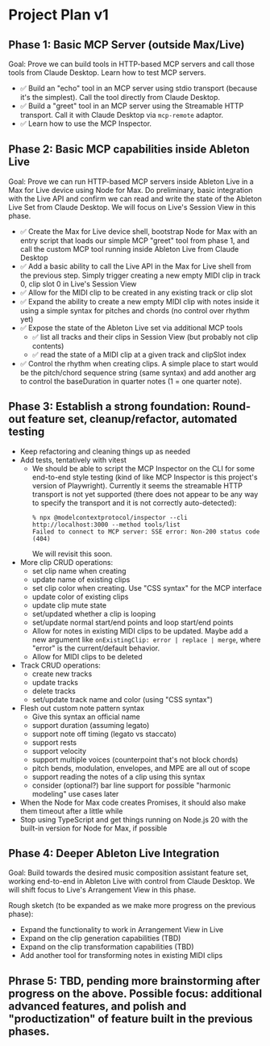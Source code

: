 # Project Plan v1

## Phase 1: Basic MCP Server (outside Max/Live)

Goal: Prove we can build tools in HTTP-based MCP servers and call those tools from Claude Desktop. Learn how to test MCP servers.

- ✅ Build an "echo" tool in an MCP server using stdio transport (because it's the simplest). Call the tool directly from Claude Desktop.
- ✅ Build a "greet" tool in an MCP server using the Streamable HTTP transport. Call it with Claude Desktop via `mcp-remote` adaptor.
- ✅ Learn how to use the MCP Inspector.

## Phase 2: Basic MCP capabilities inside Ableton Live

Goal: Prove we can run HTTP-based MCP servers inside Ableton Live in a Max for Live device using Node for Max. Do preliminary, basic integration with the Live API and confirm we can read and write the state of the Ableton Live Set from Claude Desktop. We will focus on Live's Session View in this phase.

- ✅ Create the Max for Live device shell, bootstrap Node for Max with an entry script that loads our simple MCP "greet" tool from phase 1, and call the custom MCP tool running inside Ableton Live from Claude Desktop
- ✅ Add a basic ability to call the Live API in the Max for Live shell from the previous step. Simply trigger creating a new empty MIDI clip in track 0, clip slot 0 in Live's Session View
- ✅ Allow for the MIDI clip to be created in any existing track or clip slot
- ✅ Expand the ability to create a new empty MIDI clip with notes inside it using a simple syntax for pitches and chords (no control over rhythm yet)
- ✅ Expose the state of the Ableton Live set via additional MCP tools
  - ✅ list all tracks and their clips in Session View (but probably not clip contents)
  - ✅ read the state of a MIDI clip at a given track and clipSlot index
- ✅ Control the rhythm when creating clips. A simple place to start would be the pitch/chord sequence string (same syntax) and add another arg to control the baseDuration in quarter notes (1 = one quarter note).

## Phase 3: Establish a strong foundation: Round-out feature set, cleanup/refactor, automated testing

- Keep refactoring and cleaning things up as needed
- Add tests, tentatively with vitest
  - We should be able to script the MCP Inspector on the CLI for some end-to-end style testing (kind of like MCP Inspector is this project's version of Playwright). Currently it seems the streamable HTTP transport is not yet supported (there does not appear to be any way to specify the transport and it is not correctly auto-detected):
    ```
    % npx @modelcontextprotocol/inspector --cli http://localhost:3000 --method tools/list
    Failed to connect to MCP server: SSE error: Non-200 status code (404)
    ```
    We will revisit this soon.
- More clip CRUD operations:
  - set clip name when creating
  - update name of existing clips
  - set clip color when creating. Use "CSS syntax" for the MCP interface
  - update color of existing clips
  - update clip mute state
  - set/updated whether a clip is looping
  - set/update normal start/end points and loop start/end points
  - Allow for notes in existing MIDI clips to be updated. Maybe add a new argument like `onExistingClip: error | replace | merge`, where "error" is the current/default behavior.
  - Allow for MIDI clips to be deleted
- Track CRUD operations:
  - create new tracks
  - update tracks
  - delete tracks
  - set/update track name and color (using "CSS syntax")
- Flesh out custom note pattern syntax
  - Give this syntax an official name
  - support duration (assuming legato)
  - support note off timing (legato vs staccato)
  - support rests
  - support velocity
  - support multiple voices (counterpoint that's not block chords)
  - pitch bends, modulation, envelopes, and MPE are all out of scope
  - support reading the notes of a clip using this syntax
  - consider (optional?) bar line support for possible "harmonic modeling" use cases later
- When the Node for Max code creates Promises, it should also make them timeout after a little while
- Stop using TypeScript and get things running on Node.js 20 with the built-in version for Node for Max, if possible

## Phase 4: Deeper Ableton Live Integration

Goal: Build towards the desired music composition assistant feature set, working end-to-end in Ableton Live with control from Claude Desktop. We will shift focus to Live's Arrangement View in this phase.

Rough sketch (to be expanded as we make more progress on the previous phase):

- Expand the functionality to work in Arrangement View in Live
- Expand on the clip generation capabilities (TBD)
- Expand on the clip transformation capabilities (TBD)
- Add another tool for transforming notes in existing MIDI clips

## Phrase 5: TBD, pending more brainstorming after progress on the above. Possible focus: additional advanced features, and polish and "productization" of feature built in the previous phases.
